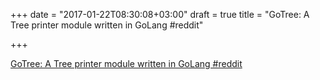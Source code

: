 +++
date = "2017-01-22T08:30:08+03:00"
draft = true
title = "GoTree: A Tree printer module written in GoLang  #reddit"

+++

<p><a href="https://t.co/0eSdTz9mhv">GoTree: A Tree printer module written in GoLang  #reddit</a></p>
